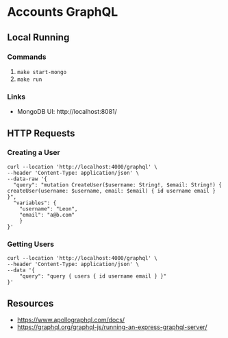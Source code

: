 # Accounts GraphQL

## Local Running

### Commands

1. `make start-mongo`
2. `make run`

### Links

- MongoDB UI: http://localhost:8081/

## HTTP Requests

### Creating a User

```shell
curl --location 'http://localhost:4000/graphql' \
--header 'Content-Type: application/json' \
--data-raw '{
  "query": "mutation CreateUser($username: String!, $email: String!) { createUser(username: $username, email: $email) { id username email } }",
  "variables": { 
    "username": "Leon",
    "email": "a@b.com"
    }
}'
```

### Getting Users

```shell
curl --location 'http://localhost:4000/graphql' \
--header 'Content-Type: application/json' \
--data '{
    "query": "query { users { id username email } }"
}'
```

## Resources

- https://www.apollographql.com/docs/
- https://graphql.org/graphql-js/running-an-express-graphql-server/
